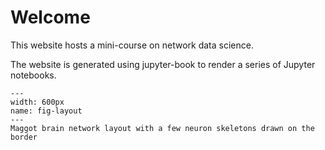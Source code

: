 # Welcome

This website hosts a mini-course on network data science.

The website is generated using jupyter-book to render a series of Jupyter notebooks.

```{figure} ./images/temp-maggot-brain-umap-omni-hue_key=merge_class.png
---
width: 600px
name: fig-layout
---
Maggot brain network layout with a few neuron skeletons drawn on the border
```